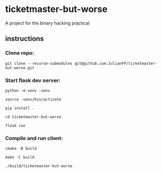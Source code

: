 # ticketmaster-but-worse
A project for the binary hacking practical

## instructions
### Clone repo:
`git clone --recurse-submodules git@github.com:JulianFP/ticketmaster-but-worse.git`


### Start flask dev server:

`python -m venv .venv`

`source .venv/bin/activate`

`pip install .`

`cd ticketmaster-but-worse`

`flask run`


### Compile and run client:

`cmake -B build`

`make -C build`

`./build/ticketmaster-but-worse`

